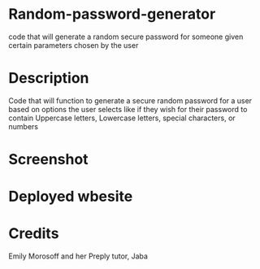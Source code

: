 # Random-password-generator
code that will generate a random secure password for someone given certain parameters chosen by the user
# Description
Code that will function to generate a secure random password for a user based on options the user selects
like if they wish for their password to contain Uppercase letters, Lowercase letters, special characters, or numbers
# Screenshot

# Deployed wbesite

# Credits
Emily Morosoff and her Preply tutor, Jaba
